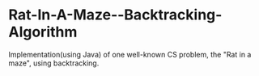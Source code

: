# Rat-In-A-Maze--Backtracking-Algorithm
Implementation(using Java) of one well-known CS problem, the "Rat in a maze", using backtracking.
